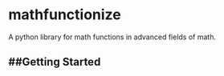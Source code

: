 # mathfunctionize
A python library for math functions in advanced fields of math.

##Getting Started
---

